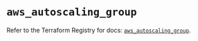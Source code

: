 # `aws_autoscaling_group`

Refer to the Terraform Registry for docs: [`aws_autoscaling_group`](https://registry.terraform.io/providers/hashicorp/aws/5.88.0/docs/resources/autoscaling_group).
